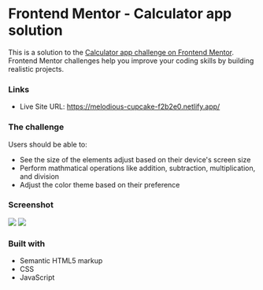 # Frontend Mentor - Calculator app solution

This is a solution to the [Calculator app challenge on Frontend Mentor](https://www.frontendmentor.io/challenges/calculator-app-9lteq5N29). Frontend Mentor challenges help you improve your coding skills by building realistic projects.

### Links

- Live Site URL: https://melodious-cupcake-f2b2e0.netlify.app/

### The challenge

Users should be able to:

- See the size of the elements adjust based on their device's screen size
- Perform mathmatical operations like addition, subtraction, multiplication, and division
- Adjust the color theme based on their preference

### Screenshot

![](./images/screenshot-theme1.jpg)
![](./images/screenshot-theme2.jpg)

### Built with

- Semantic HTML5 markup
- CSS
- JavaScript
